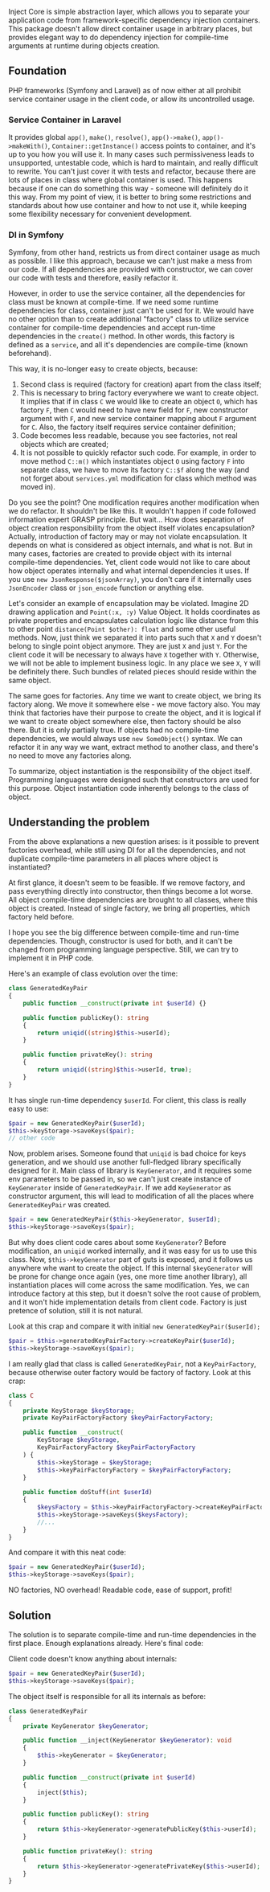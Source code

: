 Inject Core is simple abstraction layer, which allows you to separate your application code from framework-specific
dependency injection containers. This package doesn't allow direct container usage in arbitrary places, but provides
elegant way to do dependency injection for compile-time arguments at runtime during objects creation.

Foundation
----------

PHP frameworks (Symfony and Laravel) as of now either at all prohibit service container usage in the client code, or allow its
uncontrolled usage.

### Service Container in Laravel

It provides global `app()`, `make()`, `resolve()`, `app()->make()`, `app()->makeWith()`, `Container::getInstance()` access
points to container, and it's up to you how you will use it. In many cases such permissiveness leads to unsupported,
untestable code, which is hard to maintain, and really difficult to rewrite. You can't just cover it with tests and refactor,
because there are lots of places in class where global container is used. This happens because if one can do something this
way - someone will definitely do it this way. From my point of view, it is better to bring some restrictions and standards
about how use container and how to not use it, while keeping some flexibility necessary for convenient development.

### DI in Symfony

Symfony, from other hand, restricts us from direct container usage as much as possible. I like this approach, because we can't
just make a mess from our code. If all dependencies are provided with constructor, we can cover our code with tests and
therefore, easily refactor it.

However, in order to use the service container, all the dependencies for class must be known at compile-time. If we need some
runtime dependencies for class, container just can't be used for it. We would have no other option than to create additional
"factory" class to utilize service container for compile-time dependencies and accept run-time dependencies in the `create()`
method. In other words, this factory is defined as a `service`, and all it's dependencies are compile-time (known beforehand).

This way, it is no-longer easy to create objects, because:

1. Second class is required (factory for creation) apart from the class itself;
2. This is necessary to bring factory everywhere we want to create object. It implies that if in class `C` we would like
   to create an object `O`, which has factory `F`, then `C` would need to have new field for `F`, new constructor argument
   with `F`, and new service container mapping about `F` argument for `C`. Also, the factory itself requires service container
   definition;
3. Code becomes less readable, because you see factories, not real objects which are created;
4. It is not possible to quickly refactor such code. For example, in order to move method `C::m()` which instantiates
   object `O` using factory `F` into separate class, we have to move its factory `C::$f` along the way (and not forget
   about `services.yml` modification for class which method was moved in).

Do you see the point? One modification requires another modification when we do refactor. It shouldn't be like this. It
wouldn't happen if code followed information expert GRASP principle. But wait... How does separation of object creation
responsibility from the object itself violates encapsulation? Actually, introduction of factory may or may not violate
encapsulation. It depends on what is considered as object internals, and what is not. But in many cases, factories are created
to provide object with its internal compile-time dependencies. Yet, client code would not like to care about how object
operates internally and what internal dependencies it uses. If you use `new JsonResponse($jsonArray)`, you don't care if it
internally uses `JsonEncoder` class or `json_encode` function or anything else.

Let's consider an example of encapsulation may be violated. Imagine 2D drawing application and `Point(:x, :y)` Value Object.
It holds coordinates as private properties and encapsulates calculation logic like distance from this to other
point `distance(Point $other): float` and some other useful methods. Now, just think we separated it into parts such that `X`
and `Y` doesn't belong to single point object anymore. They are just `X` and just `Y`. For the client code it will be
necessary to always have `X` together with `Y`. Otherwise, we will not be able to implement business logic. In any place we
see `X`, `Y` will be definitely there. Such bundles of related pieces should reside within the same object.

The same goes for factories. Any time we want to create object, we bring its factory along. We move it somewhere else - we
move factory also. You may think that factories have their purpose to create the object, and it is logical if we want to
create object somewhere else, then factory should be also there. But it is only partially true. If objects had no compile-time
dependencies, we would always use `new SomeObject()` syntax. We can refactor it in any way we want, extract method to another
class, and there's no need to move any factories along.

To summarize, object instantiation is the responsibility of the object itself. Programming languages were designed such that
constructors are used for this purpose. Object instantiation code inherently belongs to the class of object.

Understanding the problem
-------------------------

From the above explanations a new question arises: is it possible to prevent factories overhead, while still using DI for
all the dependencies, and not duplicate compile-time parameters in all places where object is instantiated?

At first glance, it doesn't seem to be feasible. If we remove factory, and pass everything directly into constructor, then
things become a lot worse. All object compile-time dependencies are brought to all classes, where this object is created.
Instead of single factory, we bring all properties, which factory held before.

I hope you see the big difference between compile-time and run-time dependencies. Though, constructor is used for both,
and it can't be changed from programming language perspective. Still, we can try to implement it in PHP code.

Here's an example of class evolution over the time:

```php
class GeneratedKeyPair
{
    public function __construct(private int $userId) {}

    public function publicKey(): string
    {
        return uniqid((string)$this->userId);
    }

    public function privateKey(): string
    {
        return uniqid((string)$this->userId, true);
    }
}
```

It has single run-time dependency `$userId`. For client, this class is really easy to use:

```php
$pair = new GeneratedKeyPair($userId);
$this->keyStorage->saveKeys($pair);
// other code
```

Now, problem arises. Someone found that `uniqid` is bad choice for keys generation, and we should use another full-fledged
library specifically designed for it. Main class of library is `KeyGenerator`, and it requires some env parameters to be
passed in, so we can't just create instance of `KeyGenerator` inside of `GeneratedKeyPair`. If we add `KeyGenerator` as
constructor argument, this will lead to modification of all the places where `GeneratedKeyPair` was created.

```php
$pair = new GeneratedKeyPair($this->keyGenerator, $userId);
$this->keyStorage->saveKeys($pair);
```

But why does client code cares about some `KeyGenerator`? Before modification, an `uniqid` worked internally, and it was
easy for us to use this class. Now, `$this->keyGenerator` part of guts is exposed, and it follows us anywhere whe want to
create the object. If this internal `$keyGenerator` will be prone for change once again (yes, one more time another library),
all instantiation places will come across the same modification. Yes, we can introduce factory at this step, but it doesn't
solve the root cause of problem, and it won't hide implementation details from client code. Factory is just pretence of
solution, still it is not natural.

Look at this crap and compare it with initial `new GeneratedKeyPair($userId);`

```php
$pair = $this->generatedKeyPairFactory->createKeyPair($userId);
$this->keyStorage->saveKeys($pair);
```

I am really glad that class is called `GeneratedKeyPair`, not a `KeyPairFactory`, because otherwise outer factory would be
factory of factory. Look at this crap:

```php
class C
{
    private KeyStorage $keyStorage;
    private KeyPairFactoryFactory $keyPairFactoryFactory;

    public function __construct(
        KeyStorage $keyStorage,
        KeyPairFactoryFactory $keyPairFactoryFactory
    ) {
        $this->keyStorage = $keyStorage;
        $this->keyPairFactoryFactory = $keyPairFactoryFactory;        
    }
    
    public function doStuff(int $userId)
    {
        $keysFactory = $this->keyPairFactoryFactory->createKeyPairFactory($userId);
        $this->keyStorage->saveKeys($keysFactory);
        //...
    }
}
```

And compare it with this neat code:

```php
$pair = new GeneratedKeyPair($userId);
$this->keyStorage->saveKeys($pair);
```

NO factories, NO overhead! Readable code, ease of support, profit!

Solution
-------

The solution is to separate compile-time and run-time dependencies in the first place.
Enough explanations already. Here's final code:

Client code doesn't know anything about internals:

```php
$pair = new GeneratedKeyPair($userId);
$this->keyStorage->saveKeys($pair);
```

The object itself is responsible for all its internals as before:

```php
class GeneratedKeyPair
{
    private KeyGenerator $keyGenerator;

    public function __inject(KeyGenerator $keyGenerator): void
    {
        $this->keyGenerator = $keyGenerator;     
    }

    public function __construct(private int $userId) 
    {
        inject($this);
    }

    public function publicKey(): string
    {
        return $this->keyGenerator->generatePublicKey($this->userId);
    }

    public function privateKey(): string
    {
        return $this->keyGenerator->generatePrivateKey($this->userId);
    }
}
```

